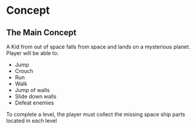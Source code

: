 # Concept

## The Main Concept

A Kid from out of space falls from space and lands on a mysterious planet.
Player will be able to:
* Jump
* Crouch
* Run
* Walk
* Jump of walls
* Slide down walls
* Defeat enemies

To complete a level, the player must collect the missing space ship parts located in each level
